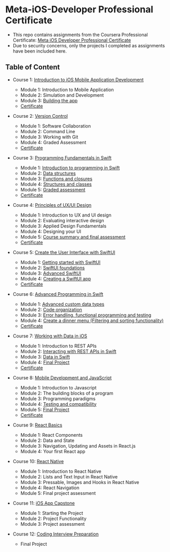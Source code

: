 # Meta-iOS-Developer Professional Certificate

- This repo contains assignments from the Coursera Professional Certificate: [Meta iOS Developer Professional Certificate](https://www.coursera.org/professional-certificates/meta-ios-developer)
- Due to security concerns, only the projects I completed as assignments have been included here.

## Table of Content
- Course 1: [Introduction to iOS Mobile Application Development](https://www.coursera.org/learn/introduction-to-ios-mobile-application-development?specialization=meta-ios-developer)
  * Module 1: Introduction to Mobile Application
  * Module 2: Simulation and Development
  * Module 3: [Building the app](https://github.com/neslihanaydin/Meta-iOS-Developer/tree/main/Course_1_Introduction_to_iOS_Mobile_Application_Development/Module_3_Building_the_app/video%20player)
  * [Certificate](https://github.com/neslihanaydin/Meta-iOS-Developer/blob/main/Course_1_Introduction_to_iOS_Mobile_Application_Development/certificate.png)

- Course 2: [Version Control](https://www.coursera.org/learn/introduction-to-version-control?specialization=meta-ios-developer)
  * Module 1: Software Collaboration
  * Module 2: Command Line
  * Module 3: Working with Git
  * Module 4: Graded Assessment
  * [Certificate](https://github.com/neslihanaydin/Meta-iOS-Developer/blob/main/Course_2_Version_Control/certificate.png)

- Course 3: [Programming Fundamentals in Swift](https://www.coursera.org/learn/programming-fundamentals-swift?specialization=meta-ios-developer)
  * Module 1: [Introduction to programming in Swift](https://github.com/neslihanaydin/Meta-iOS-Developer/tree/main/Course_3_Programming_Fundamentals_in_Swift/Module_1_Introduction_to_programming_in_Swift/)
  * Module 2: [Data structures](https://github.com/neslihanaydin/Meta-iOS-Developer/tree/main/Course_3_Programming_Fundamentals_in_Swift/Module_2_Data_structures)
  * Module 3: [Functions and closures](https://github.com/neslihanaydin/Meta-iOS-Developer/tree/main/Course_3_Programming_Fundamentals_in_Swift/Module_3_Functions_and_Closures)
  * Module 4: [Structures and classes](https://github.com/neslihanaydin/Meta-iOS-Developer/tree/main/Course_3_Programming_Fundamentals_in_Swift/Module_4_Structures_and_Classes)
  * Module 5: [Graded assessment](https://github.com/neslihanaydin/Meta-iOS-Developer/tree/main/Course_3_Programming_Fundamentals_in_Swift/Module_5_Graded_Assessment)
  * [Certificate](https://github.com/neslihanaydin/Meta-iOS-Developer/blob/main/Course_3_Programming_Fundamentals_in_Swift/certificate.png)

- Course 4: [Principles of UX/UI Design](https://www.coursera.org/learn/principles-of-ux-ui-design?specialization=meta-ios-developer)
  * Module 1: Introduction to UX and UI design
  * Module 2: Evaluating interactive design
  * Module 3: Applied Design Fundamentals
  * Module 4: Designing your UI
  * Module 5: [Course summary and final assessment](https://github.com/neslihanaydin/Meta-iOS-Developer/tree/main/Course_4_Principles_of_UXUI_Design/Module_5_Final_Assessment)
  * [Certificate](https://github.com/neslihanaydin/Meta-iOS-Developer/blob/main/Course_4_Principles_of_UXUI_Design/certificate.pdf)

- Course 5: [Create the User Interface with SwiftUI](https://www.coursera.org/learn/create-the-user-interface-with-swiftui?specialization=meta-ios-developer)
  * Module 1: [Getting started with SwiftUI](https://github.com/neslihanaydin/Meta-iOS-Developer/tree/main/Course_5_Create_the_User_Interface_with_SwiftUI/Module_1_Getting_Started_with_SwiftUI)
  * Module 2: [SwiftUI foundations](https://github.com/neslihanaydin/Meta-iOS-Developer/tree/main/Course_5_Create_the_User_Interface_with_SwiftUI/Module_2_SwiftUI_Foundations)
  * Module 3: [Advanced SwiftUI](https://github.com/neslihanaydin/Meta-iOS-Developer/tree/main/Course_5_Create_the_User_Interface_with_SwiftUI/Module_3_Advanced_SwiftUI)
  * Module 4: [Creating a SwiftUI app](https://github.com/neslihanaydin/Meta-iOS-Developer/tree/main/Course_5_Create_the_User_Interface_with_SwiftUI/Module_4_Creating_a_SwiftUI_App)
  * [Certificate](https://github.com/neslihanaydin/Meta-iOS-Developer/blob/main/Course_5_Create_the_User_Interface_with_SwiftUI/Certificate.pdf)

- Course 6: [Advanced Programming in Swift](https://www.coursera.org/learn/advanced-programming-in-swift?specialization=meta-ios-developer)
  * Module 1: [Advanced custom data types](https://github.com/neslihanaydin/Meta-iOS-Developer/tree/main/Course_6_Advanced_Programming_in_Swift/Module_1_Course_Advanced_Custom_Data_Types)
  * Module 2: [Code organization](https://github.com/neslihanaydin/Meta-iOS-Developer/tree/main/Course_6_Advanced_Programming_in_Swift/Module_2_Code_Organization)
  * Module 3: [Error handling, functional programming and testing](https://github.com/neslihanaydin/Meta-iOS-Developer/tree/main/Course_6_Advanced_Programming_in_Swift/Module_3_Error_Handling_Fuctional_Programming_and_Testing)
  * Module 4: [Create a dinner menu (Filtering and sorting functionality)](https://github.com/neslihanaydin/Meta-iOS-Developer/tree/main/Course_6_Advanced_Programming_in_Swift/Module_4_Create_a_Dinner_Menu)
  * [Certificate](https://github.com/neslihanaydin/Meta-iOS-Developer/blob/main/Course_6_Advanced_Programming_in_Swift/certificate.pdf) 

- Course 7: [Working with Data in iOS](https://www.coursera.org/learn/working-with-data-in-ios?specialization=meta-ios-developer)
  * Module 1: Introduction to REST APIs
  * Module 2: [Interacting with REST APIs in Swift](https://github.com/neslihanaydin/Meta-iOS-Developer/tree/main/Course_7_Working_with_Data_in_iOS/Module_2_Interacting_with_REST_APIs_in_Swift)
  * Module 3: [Data in Swift](https://github.com/neslihanaydin/Meta-iOS-Developer/tree/main/Course_7_Working_with_Data_in_iOS/Module_3_Data_in_Swift)
  * Module 4: [Final Project](https://github.com/neslihanaydin/Meta-iOS-Developer/tree/main/Course_7_Working_with_Data_in_iOS/Module_4_Final_Project)
  * [Certificate](https://github.com/neslihanaydin/Meta-iOS-Developer/blob/main/Course_7_Working_with_Data_in_iOS/certificate.pdf)

- Course 8: [Mobile Development and JavaScript](https://www.coursera.org/learn/mobile-development-and-javascript?specialization=meta-ios-developer)
  * Module 1: Introduction to Javascript
  * Module 2: The building blocks of a program
  * Module 3: Programming paradigms
  * Module 4: [Testing and compatibility](https://github.com/neslihanaydin/Meta-iOS-Developer/tree/main/Course_8_Mobile_Development_and_JavaScript/JEST)
  * Module 5: [Final Project](https://github.com/neslihanaydin/Meta-iOS-Developer/tree/main/Course_8_Mobile_Development_and_JavaScript/JS-FinalProject)
  * [Certificate](https://github.com/neslihanaydin/Meta-iOS-Developer/blob/main/Course_8_Mobile_Development_and_JavaScript/certificate.pdf)

- Course 9: [React Basics](https://www.coursera.org/learn/react-basics?specialization=meta-ios-developer)
  * Module 1: React Components
  * Module 2: Data and State
  * Module 3: Navigation, Updating and Assets in React.js
  * Module 4: Your first React app

- Course 10: [React Native](https://www.coursera.org/learn/react-native-course?specialization=meta-ios-developer)
  * Module 1: Introduction to React Native
  * Module 2: Lists and Text Input in React Native
  * Module 3: Pressable, Images and Hooks in React Native
  * Module 4: React Navigation
  * Module 5: Final project assessment
     
- Course 11: [iOS App Capstone](https://www.coursera.org/learn/ios-app-capstone?specialization=meta-ios-developer)
  * Module 1: Starting the Project
  * Module 2: Project Functionality
  * Module 3: Project assessment
    
- Course 12: [Coding Interview Preparation](https://www.coursera.org/learn/coding-interview-preparation?specialization=meta-ios-developer)
  * Final Project
